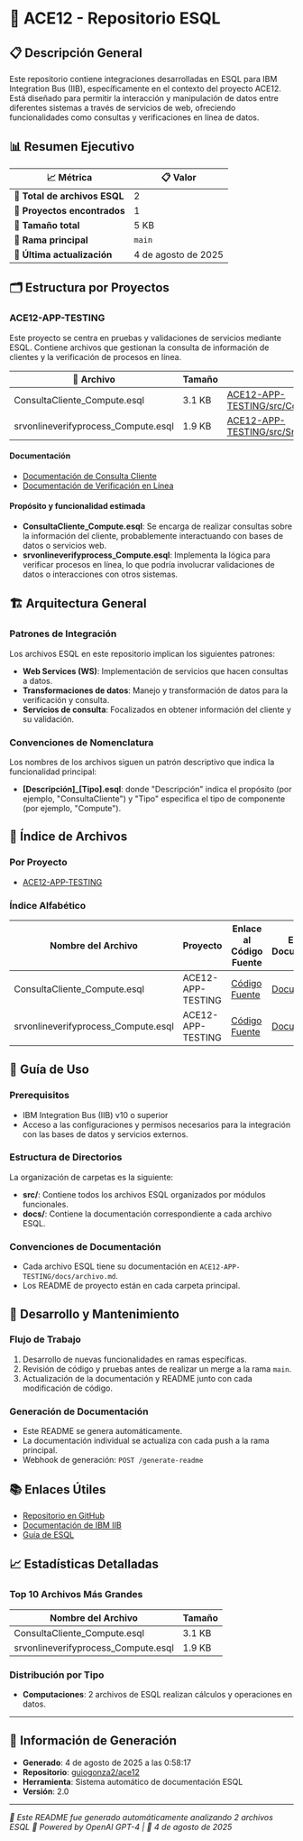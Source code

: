 # 📖 ACE12 - Repositorio ESQL

## 📋 Descripción General
Este repositorio contiene integraciones desarrolladas en ESQL para IBM Integration Bus (IIB), específicamente en el contexto del proyecto ACE12. Está diseñado para permitir la interacción y manipulación de datos entre diferentes sistemas a través de servicios de web, ofreciendo funcionalidades como consultas y verificaciones en línea de datos. 

## 📊 Resumen Ejecutivo

| 📈 Métrica                          | 📋 Valor              |
|-------------------------------------|----------------------|
| **📄 Total de archivos ESQL**       | 2                    |
| **📁 Proyectos encontrados**        | 1                    |
| **💾 Tamaño total**                 | 5 KB                 |
| **🌿 Rama principal**               | `main`               |
| **🔄 Última actualización**         | 4 de agosto de 2025  |

## 🗂️ Estructura por Proyectos

### ACE12-APP-TESTING
Este proyecto se centra en pruebas y validaciones de servicios mediante ESQL. Contiene archivos que gestionan la consulta de información de clientes y la verificación de procesos en línea.

| 📁 Archivo                            | Tamaño  | Ruta                                                       |
|---------------------------------------|---------|-----------------------------------------------------------|
| ConsultaCliente_Compute.esql          | 3.1 KB  | [ACE12-APP-TESTING/src/ConsultaClienteWS/ConsultaCliente_Compute.esql](ACE12-APP-TESTING/src/ConsultaClienteWS/ConsultaCliente_Compute.esql) |
| srvonlineverifyprocess_Compute.esql   | 1.9 KB  | [ACE12-APP-TESTING/src/SrvOnlineVerifyProcess1/srvonlineverifyprocess_Compute.esql](ACE12-APP-TESTING/src/SrvOnlineVerifyProcess1/srvonlineverifyprocess_Compute.esql) |

#### Documentación
- [Documentación de Consulta Cliente](ACE12-APP-TESTING/docs/ConsultaCliente_Compute.md)
- [Documentación de Verificación en Línea](ACE12-APP-TESTING/docs/srvonlineverifyprocess_Compute.md)

#### Propósito y funcionalidad estimada
- **ConsultaCliente_Compute.esql**: Se encarga de realizar consultas sobre la información del cliente, probablemente interactuando con bases de datos o servicios web.
- **srvonlineverifyprocess_Compute.esql**: Implementa la lógica para verificar procesos en línea, lo que podría involucrar validaciones de datos o interacciones con otros sistemas.

## 🏗️ Arquitectura General

### Patrones de Integración
Los archivos ESQL en este repositorio implican los siguientes patrones:
- **Web Services (WS)**: Implementación de servicios que hacen consultas a datos.
- **Transformaciones de datos**: Manejo y transformación de datos para la verificación y consulta.
- **Servicios de consulta**: Focalizados en obtener información del cliente y su validación.

### Convenciones de Nomenclatura
Los nombres de los archivos siguen un patrón descriptivo que indica la funcionalidad principal:
- **[Descripción]_[Tipo].esql**: donde "Descripción" indica el propósito (por ejemplo, "ConsultaCliente") y "Tipo" especifica el tipo de componente (por ejemplo, "Compute").

## 📁 Índice de Archivos

### Por Proyecto
- [ACE12-APP-TESTING](ACE12-APP-TESTING)

### Índice Alfabético
| Nombre del Archivo                          | Proyecto                        | Enlace al Código Fuente                                                                   | Enlace a Documentación                  |
|---------------------------------------------|---------------------------------|------------------------------------------------------------------------------------------|-----------------------------------------|
| ConsultaCliente_Compute.esql                | ACE12-APP-TESTING              | [Código Fuente](ACE12-APP-TESTING/src/ConsultaClienteWS/ConsultaCliente_Compute.esql)  | [Documentación](ACE12-APP-TESTING/docs/ConsultaCliente_Compute.md) |
| srvonlineverifyprocess_Compute.esql         | ACE12-APP-TESTING              | [Código Fuente](ACE12-APP-TESTING/src/SrvOnlineVerifyProcess1/srvonlineverifyprocess_Compute.esql) | [Documentación](ACE12-APP-TESTING/docs/srvonlineverifyprocess_Compute.md) |

## 🚀 Guía de Uso

### Prerequisitos
- IBM Integration Bus (IIB) v10 o superior
- Acceso a las configuraciones y permisos necesarios para la integración con las bases de datos y servicios externos.

### Estructura de Directorios
La organización de carpetas es la siguiente:
- **src/**: Contiene todos los archivos ESQL organizados por módulos funcionales.
- **docs/**: Contiene la documentación correspondiente a cada archivo ESQL.

### Convenciones de Documentación
- Cada archivo ESQL tiene su documentación en `ACE12-APP-TESTING/docs/archivo.md`.
- Los README de proyecto están en cada carpeta principal.

## 🔧 Desarrollo y Mantenimiento

### Flujo de Trabajo
1. Desarrollo de nuevas funcionalidades en ramas específicas.
2. Revisión de código y pruebas antes de realizar un merge a la rama `main`.
3. Actualización de la documentación y README junto con cada modificación de código.

### Generación de Documentación
- Este README se genera automáticamente.
- La documentación individual se actualiza con cada push a la rama principal.
- Webhook de generación: `POST /generate-readme`

## 📚 Enlaces Útiles

- [Repositorio en GitHub](https://github.com/guiogonza2/ace12)
- [Documentación de IBM IIB](https://www.ibm.com/docs/en/integration-bus)
- [Guía de ESQL](https://www.ibm.com/docs/en/integration-bus/10.0?topic=reference-esql)

## 📈 Estadísticas Detalladas

### Top 10 Archivos Más Grandes
| Nombre del Archivo                          | Tamaño  |
|---------------------------------------------|---------|
| ConsultaCliente_Compute.esql                | 3.1 KB  |
| srvonlineverifyprocess_Compute.esql         | 1.9 KB  |

### Distribución por Tipo
- **Computaciones**: 2 archivos de ESQL realizan cálculos y operaciones en datos.

---

## 🔄 Información de Generación
- **Generado**: 4 de agosto de 2025 a las 0:58:17
- **Repositorio**: [guiogonza2/ace12](https://github.com/guiogonza2/ace12)
- **Herramienta**: Sistema automático de documentación ESQL
- **Versión**: 2.0

---
*📖 Este README fue generado automáticamente analizando 2 archivos ESQL*
*🤖 Powered by OpenAI GPT-4 | 📅 4 de agosto de 2025*